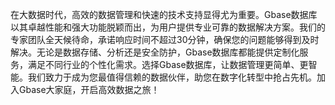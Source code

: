 在大数据时代，高效的数据管理和快速的技术支持显得尤为重要。Gbase数据库以其卓越性能和强大功能脱颖而出，为用户提供专业可靠的数据解决方案。我们的专家团队全天候待命，承诺响应时间不超过30分钟，确保您的问题能够得到及时解决。无论是数据存储、分析还是安全防护，Gbase数据库都能提供定制化服务，满足不同行业的个性化需求。选择Gbase数据库，让数据管理更简单、更智能。我们致力于成为您最值得信赖的数据伙伴，助您在数字化转型中抢占先机。加入Gbase大家庭，开启高效数据之旅！